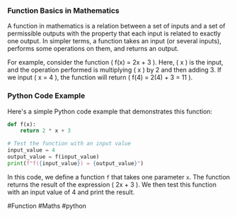 ### Function Basics in Mathematics

A function in mathematics is a relation between a set of inputs and a set of permissible outputs with the property that each input is related to exactly one output. In simpler terms, a function takes an input (or several inputs), performs some operations on them, and returns an output.

For example, consider the function \( f(x) = 2x + 3 \). Here, \( x \) is the input, and the operation performed is multiplying \( x \) by 2 and then adding 3. If we input \( x = 4 \), the function will return \( f(4) = 2(4) + 3 = 11 \).

### Python Code Example

Here's a simple Python code example that demonstrates this function:

```python
def f(x):
    return 2 * x + 3

# Test the function with an input value
input_value = 4
output_value = f(input_value)
print(f"f({input_value}) = {output_value}")
```

In this code, we define a function `f` that takes one parameter `x`. The function returns the result of the expression \( 2x + 3 \). We then test this function with an input value of 4 and print the result.

#Function  #Maths #python